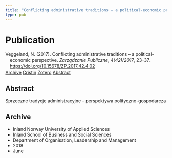 ```yaml
---
title: "Conflicting administrative traditions – a political-economic perspective"
type: pub
---
```

<h1>Publication</h1>
<article id="csl-bib-container-J6AKWC5M" class="csl-bib-container">
  <div class="csl-bib-body" style="line-height: 1.35; padding-left: 1em; text-indent:-1em;">
  <div class="csl-entry">Veggeland, N. (2017). Conflicting administrative traditions &#x2013; a political-economic perspective. <i>Zarz&#x105;dzanie Publiczne</i>, <i>4(42)/2017</i>, 23&#x2013;37. <a href="https://doi.org/10.15678/ZP.2017.42.4.02">https://doi.org/10.15678/ZP.2017.42.4.02</a></div>
</div>
  <div class="csl-bib-buttons">
    <a href="#taxonomy-article-J6AKWC5M" class="csl-bib-button">Archive</a>
    <a href="https://app.cristin.no/results/show.jsf?id=1588845" alt="Cristin URL" class="csl-bib-button">Cristin</a>
    <a href="http://zotero.org/groups/5022929/items/J6AKWC5M" alt="Zotero URL" class="csl-bib-button">Zotero</a>
    <a href="#abstract-article-J6AKWC5M" class="csl-bib-button">Abstract</a>
  </div>
  <div id="csl-bib-meta-container-J6AKWC5M"></div>
</article>
<div id="csl-bib-meta-J6AKWC5M" class="csl-bib-meta">
  <article id="abstract-article-J6AKWC5M" class="abstract-article">
    <h1>Abstract</h1>
    Sprzeczne tradycje administracyjne – perspektywa polityczno-gospodarcza
  </article>
  <article id="taxonomy-article-J6AKWC5M" class="taxonomy-article">
    <h1>Archive</h1>
    <ul>
      <li>Inland Norway University of Applied Sciences</li>
      <li>Inland School of Business and Social Sciences</li>
      <li>Department of Organisation, Leadership and Management</li>
      <li>2018</li>
      <li>June</li>
    </ul>
  </article>
</div>
